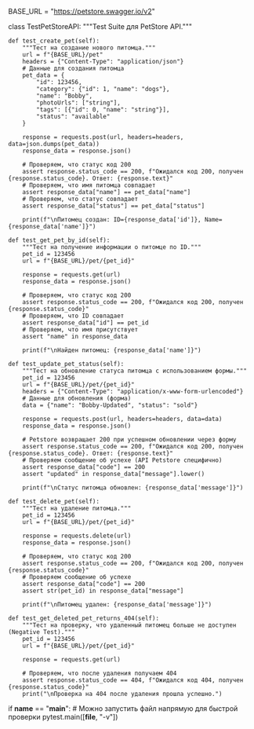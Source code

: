 BASE_URL = "https://petstore.swagger.io/v2"


class TestPetStoreAPI:
    """Test Suite для PetStore API."""

    def test_create_pet(self):
        """Тест на создание нового питомца."""
        url = f"{BASE_URL}/pet"
        headers = {"Content-Type": "application/json"}
        # Данные для создания питомца
        pet_data = {
            "id": 123456,
            "category": {"id": 1, "name": "dogs"},
            "name": "Bobby",
            "photoUrls": ["string"],
            "tags": [{"id": 0, "name": "string"}],
            "status": "available"
        }

        response = requests.post(url, headers=headers, data=json.dumps(pet_data))
        response_data = response.json()

        # Проверяем, что статус код 200
        assert response.status_code == 200, f"Ожидался код 200, получен {response.status_code}. Ответ: {response.text}"
        # Проверяем, что имя питомца совпадает
        assert response_data["name"] == pet_data["name"]
        # Проверяем, что статус совпадает
        assert response_data["status"] == pet_data["status"]

        print(f"\nПитомец создан: ID={response_data['id']}, Name={response_data['name']}")

    def test_get_pet_by_id(self):
        """Тест на получение информации о питомце по ID."""
        pet_id = 123456
        url = f"{BASE_URL}/pet/{pet_id}"

        response = requests.get(url)
        response_data = response.json()

        # Проверяем, что статус код 200
        assert response.status_code == 200, f"Ожидался код 200, получен {response.status_code}"
        # Проверяем, что ID совпадает
        assert response_data["id"] == pet_id
        # Проверяем, что имя присутствует
        assert "name" in response_data

        print(f"\nНайден питомец: {response_data['name']}")

    def test_update_pet_status(self):
        """Тест на обновление статуса питомца с использованием формы."""
        pet_id = 123456
        url = f"{BASE_URL}/pet/{pet_id}"
        headers = {"Content-Type": "application/x-www-form-urlencoded"}
        # Данные для обновления (форма)
        data = {"name": "Bobby-Updated", "status": "sold"}

        response = requests.post(url, headers=headers, data=data)
        response_data = response.json()

        # Petstore возвращает 200 при успешном обновлении через форму
        assert response.status_code == 200, f"Ожидался код 200, получен {response.status_code}. Ответ: {response.text}"
        # Проверяем сообщение об успехе (API Petstore специфично)
        assert response_data["code"] == 200
        assert "updated" in response_data["message"].lower()

        print(f"\nСтатус питомца обновлен: {response_data['message']}")

    def test_delete_pet(self):
        """Тест на удаление питомца."""
        pet_id = 123456
        url = f"{BASE_URL}/pet/{pet_id}"

        response = requests.delete(url)
        response_data = response.json()

        # Проверяем, что статус код 200
        assert response.status_code == 200, f"Ожидался код 200, получен {response.status_code}"
        # Проверяем сообщение об успехе
        assert response_data["code"] == 200
        assert str(pet_id) in response_data["message"]

        print(f"\nПитомец удален: {response_data['message']}")

    def test_get_deleted_pet_returns_404(self):
        """Тест на проверку, что удаленный питомец больше не доступен (Negative Test)."""
        pet_id = 123456
        url = f"{BASE_URL}/pet/{pet_id}"

        response = requests.get(url)

        # Проверяем, что после удаления получаем 404
        assert response.status_code == 404, f"Ожидался код 404, получен {response.status_code}"
        print("\nПроверка на 404 после удаления прошла успешно.")


if __name__ == "__main__":
    # Можно запустить файл напрямую для быстрой проверки
    pytest.main([__file__, "-v"])
